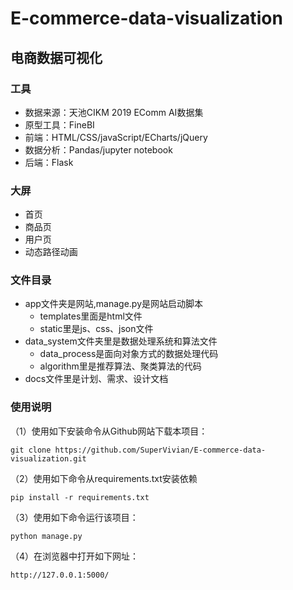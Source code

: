 ﻿# E-commerce-data-visualization
## 电商数据可视化
### 工具
- 数据来源：天池CIKM 2019 EComm AI数据集
- 原型工具：FineBI
- 前端：HTML/CSS/javaScript/ECharts/jQuery
- 数据分析：Pandas/jupyter notebook
- 后端：Flask

### 大屏
- 首页
- 商品页
- 用户页
- 动态路径动画
### 文件目录
- app文件夹是网站,manage.py是网站启动脚本
	- templates里面是html文件
	- static里是js、css、json文件
- data_system文件夹里是数据处理系统和算法文件
	- data_process是面向对象方式的数据处理代码
	- algorithm里是推荐算法、聚类算法的代码 
- docs文件里是计划、需求、设计文档
### 使用说明
（1）使用如下安装命令从Github网站下载本项目：
```shell
git clone https://github.com/SuperVivian/E-commerce-data-visualization.git
```
（2）使用如下命令从requirements.txt安装依赖
```shell
pip install -r requirements.txt
```
（3）使用如下命令运行该项目：
```
python manage.py
```
（4）在浏览器中打开如下网址：
```
http://127.0.0.1:5000/
```

